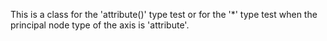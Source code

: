 
This is a class for the 'attribute()' type test or for the '*' type test when the principal node type of the axis is 'attribute'.
